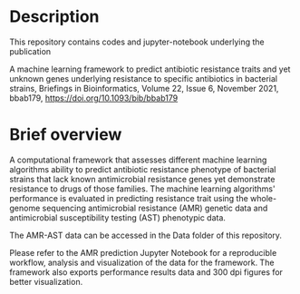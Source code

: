 # Description

This repository contains codes and jupyter-notebook underlying the publication

A machine learning framework to predict antibiotic resistance traits and yet unknown genes underlying resistance to specific antibiotics in bacterial strains, Briefings in Bioinformatics, Volume 22, Issue 6, November 2021, bbab179, https://doi.org/10.1093/bib/bbab179

# Brief overview

A computational framework that assesses different machine learning algorithms ability to predict antibiotic resistance phenotype of bacterial strains that lack known antimicrobial resistance genes yet demonstrate resistance to drugs of those families.
The machine learning algorithms' performance is evaluated in predicting resistance trait using the whole-genome sequencing antimicrobial resistance (AMR) genetic data and antimicrobial susceptibility testing (AST) phenotypic data.

The AMR-AST data can be accessed in the Data folder of this repository.

Please refer to the AMR prediction Jupyter Notebook for a reproducible workflow, analysis and visualization of the data for the framework.
The framework also exports performance results data and 300 dpi figures for better visualization.  
